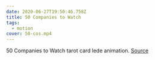 ```yaml
---
date: 2020-06-27T19:50:46.758Z
title: 50 Companies to Watch
tags:
  - motion
cover: 50-cos.mp4
---
```

50 Companies to Watch tarot card lede animation. [Source](https://www.bloomberg.com/features/companies-to-watch-2020/)